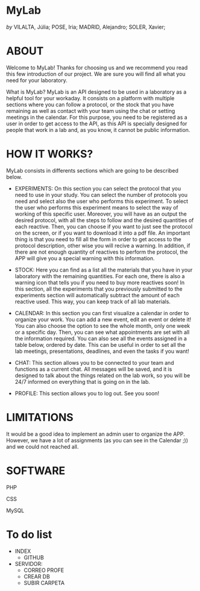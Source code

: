 **MyLab**
===================================
*by* VILALTA, Júlia; POSE, Iria; MADRID, Alejandro; SOLER, Xavier;

# ABOUT
				
Welcome to MyLab!
Thanks for choosing us and we recommend you read this few introduction of our project. We are sure you will find all what you need for your laboratory.

What is MyLab?
MyLab is an API designed to be used in a laboratory as a helpful tool for your workaday.
It consists on a platform with multiple sections where you can follow a protocol, or the stock that you have remaining as well as contact with your team using the chat or setting meetings in the calendar.
For this purpose, you need to be registered as a user in order to get access to the API, as this API is specially designed for people that work in a lab and, as you know, it cannot be public information.

# HOW IT WORKS?

MyLab consists in differents sections which are going to be described below.

- EXPERIMENTS: On this section you can select the protocol that you need to use in your study. You can select the number of protocols you need and select also the user who performs this experiment. To select the user who performs this experiment means to select the way of working of this specific user.  Moreover, you will have as an output the desired protocol, with all the steps to follow and the desired quantities of each reactive. Then,
you can choose if you want to just see the protocol on the screen, or if you want to download it into a pdf file. An important thing is that you need to fill all the form in order to get access to the protocol description, other wise you will recive a warning. In addition, if there are not enough quantity of reactives to perform the protocol, the APP will give you a special warning with this information.  

- STOCK: Here you can find as a list all the materials that you have in your laboratory with the remaining quantities. For each one, there is also a warning icon that tells you if you need to buy more reactives soon! In this section, all the experiments that you previously submitted to the experiments section will automatically subtract the amount of each reactive used. This way, you can keep track of all lab materials.  

- CALENDAR: In this section you can first visualize a calendar in order to organize your work. You can add a new event, edit an event or delete it! You can also choose the option to see the whole month, only one week or a specific day. Then, you can see what appointments are set with all the information required. You can also see all the events assigned in a table below, ordered by date. This can be useful in order to set all the lab meetings, presentations, deadlines, and even the tasks if you want!

- CHAT: This section allows you to be connected to your team and functions as a current chat. All messages will be saved, and it is designed to talk about the things related on the lab work, so you will be 24/7 informed on everything that is going on in the lab.
    
- PROFILE: This section allows you to log out. See you soon!

# LIMITATIONS  
It would be a good idea to implement an admin user to organize the APP. However, we have a lot of assignments (as you can see in the Calendar ;)) and we could not reached all.  

# SOFTWARE
PHP

CSS

MySQL

# To do list  
- INDEX  
  - GITHUB  
- SERVIDOR:  
  - CORREO PROFE  
  - CREAR DB  
  - SUBIR CARPETA  

